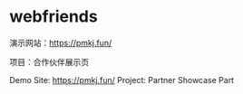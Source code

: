 # webfriends

演示网站：https://pmkj.fun/

项目：合作伙伴展示页

Demo Site: https://pmkj.fun/
Project: Partner Showcase Part
